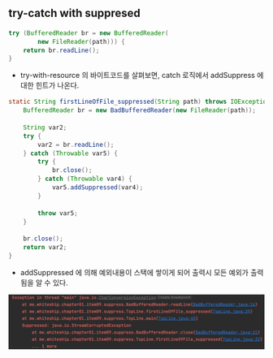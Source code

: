 ## try-catch with suppresed



~~~java
try (BufferedReader br = new BufferedReader(
        new FileReader(path))) {
    return br.readLine();
}
~~~

-  try-with-resource 의 바이트코드를 살펴보면, catch 로직에서 addSuppress 에 대한 힌트가 나온다.



~~~java
static String firstLineOfFile_suppressed(String path) throws IOException {
    BufferedReader br = new BadBufferedReader(new FileReader(path));

    String var2;
    try {
        var2 = br.readLine();
    } catch (Throwable var5) {
        try {
            br.close();
        } catch (Throwable var4) {
            var5.addSuppressed(var4);
        }

        throw var5;
    }

    br.close();
    return var2;
}
~~~

- addSuppressed 에 의해 예외내용이 스택에 쌓이게 되어 출력시 모든 예외가 출력됨을 알 수 있다.

![스크린샷 2023-08-27 오전 11.33.58](../../../img/item09-03.png)